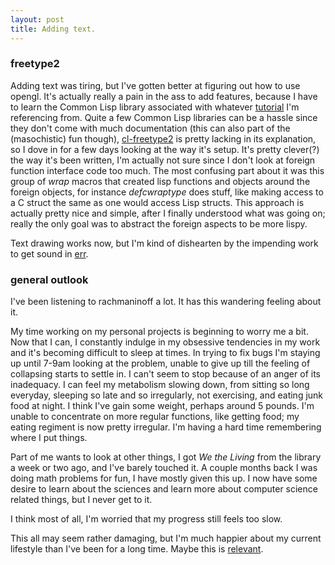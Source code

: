 ```yaml
---
layout: post
title: Adding text.
---
```


### freetype2

Adding text was tiring, but I've gotten better at figuring out how to use
opengl. It's actually really a pain in the ass to add features, because I have
to learn the Common Lisp library associated with whatever
[tutorial](https://en.wikibooks.org/wiki/OpenGL_Programming/Modern_OpenGL_Tutorial_Text_Rendering_01)
I'm referencing from. Quite a few Common Lisp libraries can be a hassle since
they don't come with much documentation (this can also part of the (masochistic)
fun though), [cl-freetype2](https://github.com/rpav/cl-freetype2) is pretty
lacking in its explanation, so I dove in for a few days looking at the way it's
setup. It's pretty clever(?) the way it's been written, I'm actually not sure
since I don't look at foreign function interface code too much. The most
confusing part about it was this group of _wrap_ macros that created lisp
functions and objects around the foreign objects, for instance _defcwraptype_
does stuff, like making access to a C struct the same as one would access Lisp
structs. This approach is actually pretty nice and simple, after I finally
understood what was going on; really the only goal was to abstract the foreign
aspects to be more lispy.

Text drawing works now, but I'm kind of dishearten by the impending work to get
sound in [err](https://github.com/hahahahaman/err).

### general outlook

I've been listening to rachmaninoff a lot. It has this wandering feeling about
it.

My time working on my personal projects is beginning to worry me a bit. Now that
I can, I constantly indulge in my obsessive tendencies in my work and it's
becoming difficult to sleep at times. In trying to fix bugs I'm staying up until
7-9am looking at the problem, unable to give up till the feeling of collapsing
starts to settle in. I can't seem to stop because of an anger of its inadequacy.
I can feel my metabolism slowing down, from sitting so long everyday, sleeping
so late and so irregularly, not exercising, and eating junk food at night. I
think I've gain some weight, perhaps around 5 pounds. I'm unable to concentrate
on more regular functions, like getting food; my eating regiment is now pretty
irregular. I'm having a hard time remembering where I put things.

Part of me wants to look at other things, I got _We the Living_ from the library
a week or two ago, and I've barely touched it. A couple months back I was doing
math problems for fun, I have mostly given this up. I now have some desire to
learn about the sciences and learn more about computer science related things,
but I never get to it.

I think most of all, I'm worried that my progress still feels too slow.

This all may seem rather damaging, but I'm much happier about my current
lifestyle than I've been for a long time. Maybe this is
[relevant](http://www.filmsforaction.org/news/your_lifestyle_has_already_been_designed/).
